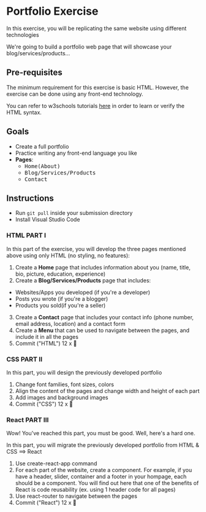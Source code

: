 # Portfolio Exercise

In this exercise, you will be replicating the same website using different technologies 

We're going to build a portfolio web page that will showcase your blog/services/products...

## Pre-requisites

The minimum requirement for this exercise is basic HTML. However, the exercise can be done using any front-end technology.

You can refer to w3schools tutorials [here](https://www.w3schools.com/html/default.asp) in order to learn or verify the HTML syntax.

## Goals

- Create a full portfolio
- Practice writing any front-end language you like
- **Pages**: 
  - <kbd>Home(About)</kbd>
  - <kbd>Blog/Services/Products</kbd>
  - <kbd>Contact</kbd>

## Instructions

- Run `git pull` inside your submission directory
- Install Visual Studio Code

### HTML PART I

In this part of the exercise, you will develop the three pages mentioned above using only HTML (no styling, no features): 
1. Create a **Home** page that includes information about you (name, title, bio, picture, education, experience)
2. Create a **Blog/Services/Products** page that includes:
  - <kdb>Websites/Apps you developed (if you're a developer)</kdb>
  - <kdb>Posts you wrote (if you're a blogger)</kdb>
  - <kdb>Products you sold(if you're a seller)</kdb>
3. Create a **Contact** page that includes your contact info (phone number, email address, location) and a contact form
4. Create a **Menu** that can be used to navigate between the pages, and include it in all the pages
8. Commit ("HTML") 12 x 🔑

### CSS PART II

In this part, you will design the previously developed portfolio
1. Change font families, font sizes, colors
2. Align the content of the pages and change width and height of each part
3. Add images and background images
4. Commit ("CSS") 12 x 🔑

### React PART III

Wow! You've reached this part, you must be good. Well, here's a hard one.

In this part, you will migrate the previously developed portfolio from HTML & CSS ==> React
1. Use create-react-app command
2. For each part of the website, create a component. For example, if you have a header, slider, container and a footer in your hompage, each should be a component. You will find out here that one of the benefits of React is code reusability (ex. using 1 header code for all pages)
3. Use react-router to navigate between the pages
4. Commit ("React") 12 x 🔑
